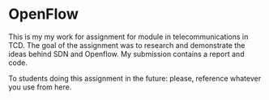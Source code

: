 # OpenFlow
This is my my work for assignment for module in telecommunications in TCD. The goal of the assignment was to research and demonstrate the ideas behind SDN and Openflow. My submission contains a report and code.

To students doing this assignment in the future: please, reference whatever you use from here.
